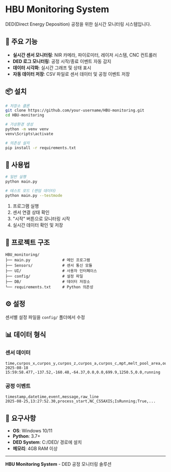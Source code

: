# HBU Monitoring System

DED(Direct Energy Deposition) 공정을 위한 실시간 모니터링 시스템입니다.

## 🚀 주요 기능

- **실시간 센서 모니터링**: NIR 카메라, 파이로미터, 레이저 시스템, CNC 컨트롤러
- **DED 로그 모니터링**: 공정 시작/종료 이벤트 자동 감지
- **데이터 시각화**: 실시간 그래프 및 상태 표시
- **자동 데이터 저장**: CSV 파일로 센서 데이터 및 공정 이벤트 저장

## 📦 설치

```bash
# 저장소 클론
git clone https://github.com/your-username/HBU-monitoring.git
cd HBU-monitoring

# 가상환경 생성
python -m venv venv
venv\Scripts\activate

# 의존성 설치
pip install -r requirements.txt
```

## 🎯 사용법

```bash
# 일반 실행
python main.py

# 테스트 모드 (랜덤 데이터)
python main.py --testmode
```

1. 프로그램 실행
2. 센서 연결 상태 확인
3. "시작" 버튼으로 모니터링 시작
4. 실시간 데이터 확인 및 저장

## 📁 프로젝트 구조

```
HBU_monitoring/
├── main.py              # 메인 프로그램
├── Sensors/             # 센서 통신 모듈
├── UI/                  # 사용자 인터페이스
├── config/              # 설정 파일
├── DB/                  # 데이터 저장소
└── requirements.txt     # Python 의존성
```

## ⚙️ 설정

센서별 설정 파일을 `config/` 폴더에서 수정

## 📊 데이터 형식

### 센서 데이터
```csv
time,curpos_x,curpos_y,curpos_z,curpos_a,curpos_c,mpt,melt_pool_area,outpower,process_status
2025-08-18 15:59:58.477,-137.52,-160.48,-64.37,0.0,0.0,699.9,1250.5,0.0,running
```

### 공정 이벤트
```csv
timestamp,datetime,event,message,raw_line
2025-08-25,13:27:52.30,process_start,NC_CS5AXIS;IsRunning;True,...
```

## 🔧 요구사항

- **OS**: Windows 10/11
- **Python**: 3.7+
- **DED System**: C:/DED/ 경로에 설치
- **메모리**: 4GB RAM 이상

---

**HBU Monitoring System** - DED 공정 모니터링 솔루션
